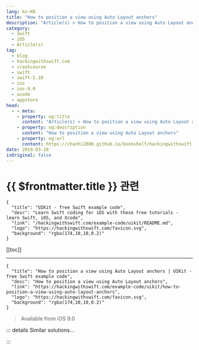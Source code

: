 ```yaml
---
lang: ko-KR
title: "How to position a view using Auto Layout anchors"
description: "Article(s) > How to position a view using Auto Layout anchors"
category:
  - Swift
  - iOS
  - Article(s)
tag: 
  - blog
  - hackingwithswift.com
  - crashcourse
  - swift
  - swift-5.10
  - ios
  - ios-9.0
  - xcode
  - appstore
head:
  - - meta:
    - property: og:title
      content: "Article(s) > How to position a view using Auto Layout anchors"
    - property: og:description
      content: "How to position a view using Auto Layout anchors"
    - property: og:url
      content: https://chanhi2000.github.io/bookshelf/hackingwithswift.com/example-code/uikit/how-to-position-a-view-using-auto-layout-anchors.html
date: 2019-03-28
isOriginal: false
---
```


# {{ $frontmatter.title }} 관련

```component VPCard
{
  "title": "UIKit - free Swift example code",
  "desc": "Learn Swift coding for iOS with these free tutorials - learn Swift, iOS, and Xcode",
  "link": "/hackingwithswift.com/example-code/uikit/README.md",
  "logo": "https://hackingwithswift.com/favicon.svg",
  "background": "rgba(174,10,10,0.2)"
}
```

[[toc]]

---

```component VPCard
{
  "title": "How to position a view using Auto Layout anchors | UIKit - free Swift example code",
  "desc": "How to position a view using Auto Layout anchors",
  "link": "https://hackingwithswift.com/example-code/uikit/how-to-position-a-view-using-auto-layout-anchors",
  "logo": "https://hackingwithswift.com/favicon.svg",
  "background": "rgba(174,10,10,0.2)"
}
```

> Available from iOS 9.0

<!-- TODO: 작성 -->

<!--
Auto Layout anchors make it easy to position your views relative to others. There are lots of anchors to choose from: leading and trailing edges, top and bottom edges, center X and center Y, and more. 

To try it out, first create a view something like this:

```swift
let child = UIView()
child.translatesAutoresizingMaskIntoConstraints = false
child.backgroundColor = .red
view.addSubview(child)
```

Now we can position that view by activating various anchors. For example, we could pin it to the top and bottom edges of the screen, make it precisely 128 points wide, then center it horizontally:

```swift
child.topAnchor.constraint(equalTo: view.safeAreaLayoutGuide.topAnchor).isActive = true
child.bottomAnchor.constraint(equalTo: view.safeAreaLayoutGuide.bottomAnchor).isActive = true
child.widthAnchor.constraint(equalToConstant: 128).isActive = true
child.centerXAnchor.constraint(equalTo: view.safeAreaLayoutGuide.centerXAnchor).isActive = true
```

To explore anchors further, try typing `child.anchor` and exploring the code completion options.

-->

::: details Similar solutions…

<!--
/example-code/uikit/how-to-make-a-uiview-fill-the-screen-using-auto-layout-anchors">How to make a UIView fill the screen using Auto Layout anchors 
/quick-start/swiftui/how-to-position-and-style-subviews-that-come-from-a-different-view">How to position and style subviews that come from a different view 
/quick-start/swiftui/how-to-position-views-in-a-grid-using-lazyvgrid-and-lazyhgrid">How to position views in a grid using LazyVGrid and LazyHGrid 
/quick-start/swiftui/swiftui-tips-and-tricks">SwiftUI tips and tricks 
/quick-start/swiftui/how-to-detect-when-the-size-or-position-of-a-view-changes">How to detect when the size or position of a view changes</a>
-->

:::

